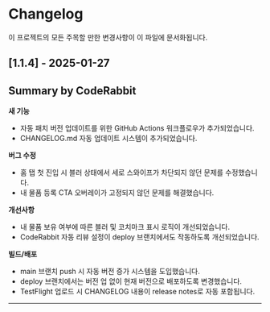 # Changelog

이 프로젝트의 모든 주목할 만한 변경사항이 이 파일에 문서화됩니다.

## [1.1.4] - 2025-01-27

## Summary by CodeRabbit

**새 기능**
- 자동 패치 버전 업데이트를 위한 GitHub Actions 워크플로우가 추가되었습니다.
- CHANGELOG.md 자동 업데이트 시스템이 추가되었습니다.

**버그 수정**
- 홈 탭 첫 진입 시 블러 상태에서 세로 스와이프가 차단되지 않던 문제를 수정했습니다.
- 내 물품 등록 CTA 오버레이가 고정되지 않던 문제를 해결했습니다.

**개선사항**
- 내 물품 보유 여부에 따른 블러 및 코치마크 표시 로직이 개선되었습니다.
- CodeRabbit 자동 리뷰 설정이 deploy 브랜치에서도 작동하도록 개선되었습니다.

**빌드/배포**
- main 브랜치 push 시 자동 버전 증가 시스템을 도입했습니다.
- deploy 브랜치에서는 버전 업 없이 현재 버전으로 배포하도록 변경했습니다.
- TestFlight 업로드 시 CHANGELOG 내용이 release notes로 자동 포함됩니다.

--- 